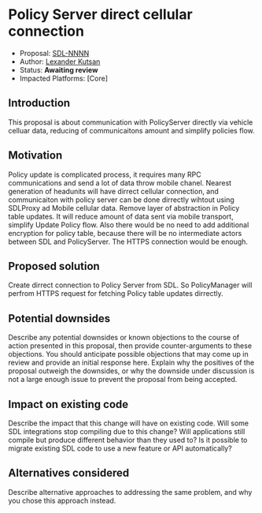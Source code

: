 # Policy Server direct cellular connection 

* Proposal: [SDL-NNNN](nnnn-policy_server_direct_cellular_connection.md)
* Author: [Lexander Kutsan](https://github.com/LuxoftAKutsan)
* Status: **Awaiting review**
* Impacted Platforms: [Core]

## Introduction

This proposal is about communication with PolicyServer directly via vehicle celluar data, reducing of communicaitons amount and simplify policies flow. 

## Motivation

Policy update is complicated process, it requires many RPC communications and send a lot of data throw mobile chanel.
Nearest generation of headunits will have dirrect cellular connection, and communicaiton with policy server
can be done dirrectly wihtout using SDLProxy ad Mobile cellular data. 
Remove layer of abstraction in Policy table updates.
It will reduce amount of data sent via mobile transport, simplify Update Policy flow.
Also there would be no need to add additional encryption for policy table,
because there will be no intermediate actors between SDL and PolicyServer. 
The HTTPS connection would be enough.


## Proposed solution

Create dirrect connection to Policy Server from SDL. So PolicyManager will perfrom HTTPS request for fetching Policy table updates dirrectly.



## Potential downsides

Describe any potential downsides or known objections to the course of action presented in this proposal, then provide counter-arguments to these objections. You should anticipate possible objections that may come up in review and provide an initial response here. Explain why the positives of the proposal outweigh the downsides, or why the downside under discussion is not a large enough issue to prevent the proposal from being accepted.

## Impact on existing code

Describe the impact that this change will have on existing code. Will some SDL integrations stop compiling due to this change? Will applications still compile but produce different behavior than they used to? Is it possible to migrate existing SDL code to use a new feature or API automatically?

## Alternatives considered

Describe alternative approaches to addressing the same problem, and why you chose this approach instead.
